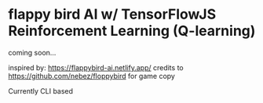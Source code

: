 # flappy bird AI w/ TensorFlowJS Reinforcement Learning (Q-learning) 
coming soon... 

inspired by: https://flappybird-ai.netlify.app/ 
credits to https://github.com/nebez/floppybird for game copy 



Currently CLI based  
